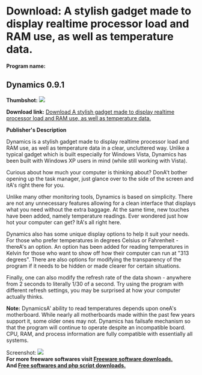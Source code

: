 # Download: A stylish gadget made to display realtime processor load and RAM use, as well as temperature data.

**Program name:**

## Dynamics 0.9.1

  
**Thumbshot:** ![](http://www.freewarefiles.com/screenshot/dynamics091_md.jpg)   
  
**Download link:** [Download A stylish gadget made to display realtime processor load and RAM use, as well as temperature data.](http://freesoftwares.boysofts.com/Dynamics_program_41801.html)  
  


**Publisher's Description**  
  


Dynamics is a stylish gadget made to display realtime processor load and RAM use, as well as temperature data in a clear, uncluttered way. Unlike a typical gadget which is built especially for Windows Vista, Dynamics has been built with Windows XP users in mind (while still working with Vista). 

Curious about how much your computer is thinking about? DonA't bother opening up the task manager, just glance over to the side of the screen and itA's right there for you.

Unlike many other monitoring tools, Dynamics is based on simplicity. There are not any unnecessary features allowing for a clean interface that displays what you need without the extra baggage. At the same time, new touches have been added, namely temperature readings. Ever wondered just how hot your computer can get? ItA's all right here.

Dynamics also has some unique display options to help it suit your needs. For those who prefer temperatures in degrees Celsius or Fahrenheit - thereA's an option. An option has been added for reading temperatures in Kelvin for those who want to show off how their computer can run at "313 degrees". There are also options for modifying the transparency of the program if it needs to be hidden or made clearer for certain situations. 

Finally, one can also modify the refresh rate of the data shown - anywhere from 2 seconds to literally 1/30 of a second. Try using the program with different refresh settings, you may be surprised at how your computer actually thinks.

**Note:** DynamicsA' ability to read temperatures depends upon oneA's motherboard. While nearly all motherboards made within the past few years support it, some older ones may not. Dynamics has failsafe mechanism so that the program will continue to operate despite an incompatible board. CPU, RAM, and process information are fully compatible with essentially all systems.

  
  
Screenshot: ![](http://www.freewarefiles.com/screenshot/dynamics091.jpg)   
**For more freeware softwares visit [Freeware software downloads.](http://freesoftwares.boysofts.com/)**   
**And [Free softwares and php script downloads.](http://www.boysofts.com/)**
